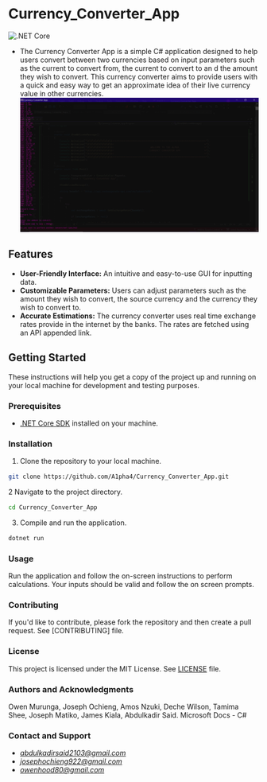 # Currency_Converter_App
![.NET Core](https://img.shields.io/badge/.NET%20Core-3.1%20%7C%205.0%20%7C%206.0-blue)
- The Currency Converter App is a simple C# application designed to help users convert between two currencies based on input parameters such as the current to convert from, the current to convert to an d the amount they wish to convert. This currency converter aims to provide users with a quick and easy way to get an approximate idea of their live currency value in other currencies.
![Currency_converter_ui](https://github.com/A1pha4/Currency_Converter_App/blob/main/currency_converter_ui.png)


## Features

- **User-Friendly Interface:** An intuitive and easy-to-use GUI for inputting data.
- **Customizable Parameters:** Users can adjust parameters such as the amount they wish to convert, the source currency and the currency they wish to convert to.
- **Accurate Estimations:** The currency converter uses real time exchange rates provide in the internet by the banks. The rates are fetched using an API appended link.

## Getting Started

These instructions will help you get a copy of the project up and running on your local machine for development and testing purposes.

### Prerequisites

- [.NET Core SDK](https://dotnet.microsoft.com/download) installed on your machine.

### Installation

1. Clone the repository to your local machine.

```bash
git clone https://github.com/A1pha4/Currency_Converter_App.git
```
2 Navigate to the project directory.
```bash 
cd Currency_Converter_App
```
3. Compile and run the application.
```bash
dotnet run
```
### Usage
Run the application and follow the on-screen instructions to perform calculations.
Your inputs should be valid and follow the on screen prompts.

### Contributing
If you'd like to contribute, please fork the repository and then create a pull request. See [CONTRIBUTING] file.

### License
This project is licensed under the MIT License. See [LICENSE](LICENSE) file.

### Authors and Acknowledgments
Owen Murunga, Joseph Ochieng, Amos Nzuki, Deche Wilson, Tamima Shee, Joseph Matiko, James Kiala, Abdulkadir Said.
Microsoft Docs - C#

### Contact and Support 
- *abdulkadirsaid2103@gmail.com*
- *josephochieng922@gmail.com*
- *owenhood80@gmail.com*

